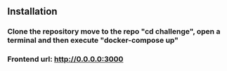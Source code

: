 ## Installation

### Clone the repository  move to the repo "cd challenge", open a terminal and then execute "docker-compose up"

### Frontend url: http://0.0.0.0:3000
